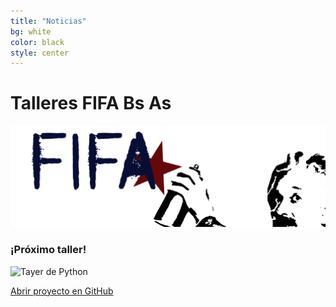 ```yaml
---
title: "Noticias"
bg: white
color: black
style: center
---
```


# Talleres FIFA Bs As

<img width="700" src="img/logo_fifa.png">

### ¡Próximo taller!
![Tayer de Python](https://raw.githubusercontent.com/fifabsas/talleresfifabsas/master/difusion.png)


<span id="forkongithub">
  <a href="{{ site.source_link }}" class="bg-blue">
    Abrir proyecto en GitHub
  </a>
</span>











